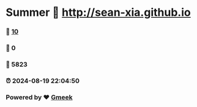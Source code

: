 # Summer :link: http://sean-xia.github.io 
### :page_facing_up: [10](http://sean-xia.github.io/tag.html) 
### :speech_balloon: 0 
### :hibiscus: 5823 
### :alarm_clock: 2024-08-19 22:04:50 
### Powered by :heart: [Gmeek](https://github.com/Meekdai/Gmeek)
